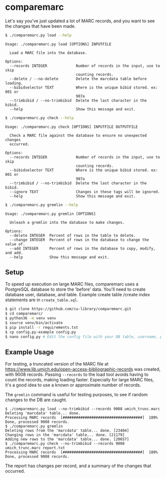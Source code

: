 # comparemarc

Let's say you've just updated a lot of MARC records, and you want to see the changes that have been made.

```bash
$ ./comparemarc.py load --help
```
```
Usage: ./comparemarc.py load [OPTIONS] INPUTFILE

  Load a MARC file into the database.

Options:
  --records INTEGER             Number of records in the input, use to skip
                                counting records.
  --delete / --no-delete        Delete the marcdata table before loading.
  --bibidselector TEXT          Where is the unique bibid stored. ex: 001 or
                                907a
  --trimbibid / --no-trimbibid  Delete the last character in the bibid.
  --help                        Show this message and exit.
```

```bash
$ ./comparemarc.py check --help
```
```
Usage: ./comparemarc.py check [OPTIONS] INPUTFILE OUTPUTFILE

  Check a MARC file against the database to ensure no unexpected changes
  occurred.

Options:
  --records INTEGER             Number of records in the input, use to skip
                                counting records.
  --bibidselector TEXT          Where is the unique bibid stored. ex: 001 or
                                907a
  --trimbibid / --no-trimbibid  Delete the last character in the bibid.
  --ignore TEXT                 Changes in these tags will be ignored.
  --help                        Show this message and exit.
```

```bash
$ ./comparemarc.py gremlin --help
```
```
Usage: ./comparemarc.py gremlin [OPTIONS]

  Unleash a gremlin into the database to make changes.

Options:
  --delete INTEGER  Percent of rows in the table to delete.
  --change INTEGER  Percent of rows in the database to change the value of.
  --add INTEGER     Percent of rows in the database to copy, modify, and add.
  --help            Show this message and exit.
```

## Setup

To speed up execution on large MARC files, comparemarc uses a PostgreSQL database to store the 'before' data. You'll need to create database user, database, and table. Example create table /create index statements are in `create_table.sql`.

```bash
$ git clone https://github.com/cu-library/comparemarc.git
$ cd comparemarc/
$ python36 -m venv venv
$ source venv/bin/activate
$ pip install -r requirements.txt
$ cp config.py-example config.py
$ nano config.py # Edit the config file with your DB table, username, password.
```

## Example Usage

For testing, a truncated version of the MARC file at https://www.lib.umich.edu/open-access-bibliographic-records was created, with 9008 records. Passing `--records` to the load tool avoids having to count the records, making loading faster. Especially for large MARC files, it's a good idea to use a known or approximate number of records.

The `gremlin` command is useful for testing purposes, to see if random changes to the DB are caught.

```
$ ./comparemarc.py load --no-trimbibid --records 9008 umich_trunc.marc
Deleting 'marcdata' table... done.
Processing MARC records  [####################################]  100%
Done, processed 9008 records.
$ ./comparemarc.py gremlin
Deleting rows from the 'marcdata' table... done. [23404]
Changing rows in the 'marcdata' table... done. [21179]
Adding new rows to the 'marcdata' table... done. [20657]
$ ./comparemarc.py check --no-trimbibid --records 9008 umich_trunc.marc report.txt
Processing MARC records  [####################################]  100%
Done, processed 9008 records.
```

The report has changes per record, and a summary of the changes that occurred.
